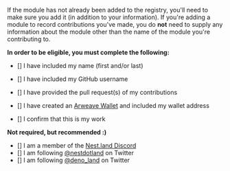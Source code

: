 If the module has not already been added to the registry, you'll need to make sure you add it (in addition to your information). If you're adding a module to record contributions you've made, you do **not** need to supply any information about the module other than the name of the module you're contributing to.

**In order to be eligible, you must complete the following:**

- [] I have included my name (first and/or last)
- [] I have included my GitHub username
- [] I have provided the pull request(s) of my contributions
- [] I have created an [Arweave Wallet](https://www.arweave.org/wallet) and included my wallet address

- [] I confirm that this is my work

**Not required, but recommended :)**

- [] I am a member of the [Nest.land Discord](https://discord.gg/Swcy7Ws)
- [] I am following [@nestdotland](https://twitter.com/nestdotland) on Twitter
- [] I am following [@deno_land](https://twitter.com/deno_land) on Twitter
